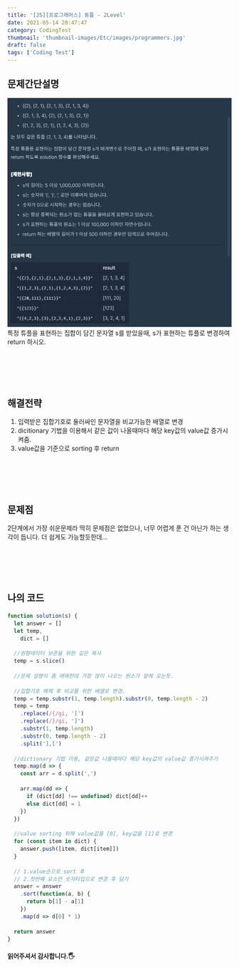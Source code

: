 ```yaml
---
title: '[JS][프로그래머스] 튜플 - 2Level'
date: 2021-05-14 20:47:47
category: CodingTest
thumbnail: 'thumbnail-images/Etc/images/programmers.jpg'
draft: false
tags: ['Coding Test']
---
```


## 문제간단설명

![](./images/tuple.png)
특정 튜플을 표현하는 집합이 담긴 문자열 s를 받았을때, s가 표현하는 튜플로 변경하여 return 하시오.

<br>
<br>
<br>
<br>

## 해결전략

1. 입력받은 집합기호로 둘러싸인 문자열을 비교가능한 배열로 변경
2. dicitionary 기법을 이용해서 같은 값이 나올때마다 해당 key값의 value값 증가시켜줌.
3. value값을 기준으로 sorting 후 return

<br>
<br>
<br>
<br>

## 문제점

2단계에서 가장 쉬운문제라 딱히 문제점은 없었으나, 너무 어렵게 푼 건 아닌가 하는 생각이 듭니다. 더 쉽게도 가능할듯한데...

<br>
<br>
<br>
<br>

## 나의 코드

```javascript
function solution(s) {
  let answer = []
  let temp,
    dict = []

  //원형데이터 보존을 위한 깊은 복사
  temp = s.slice()

  //문제 설명이 좀 애매한데 가장 많이 나오는 원소가 앞에 오는듯.

  //집합기호 해체 후 비교를 위한 배열로 변경.
  temp = temp.substr(1, temp.length).substr(0, temp.length - 2)
  temp = temp
    .replace(/{/gi, '[')
    .replace(/}/gi, ']')
    .substr(1, temp.length)
    .substr(0, temp.length - 2)
    .split('],[')

  //dictionary 기법 이용, 같은값 나올때마다 해당 key값의 value값 증가시켜주기
  temp.map(d => {
    const arr = d.split(',')

    arr.map(dd => {
      if (dict[dd] !== undefined) dict[dd]++
      else dict[dd] = 1
    })
  })

  //value sorting 위해 value값을 [0], key값을 [1]로 변경
  for (const item in dict) {
    answer.push([item, dict[item]])
  }

  // 1.value순으로 sort 후
  // 2.첫번째 요소만 숫자타입으로 변경 후 담기
  answer = answer
    .sort(function(a, b) {
      return b[1] - a[1]
    })
    .map(d => d[0] * 1)

  return answer
}
```

#### 읽어주셔서 감사합니다.🖐
